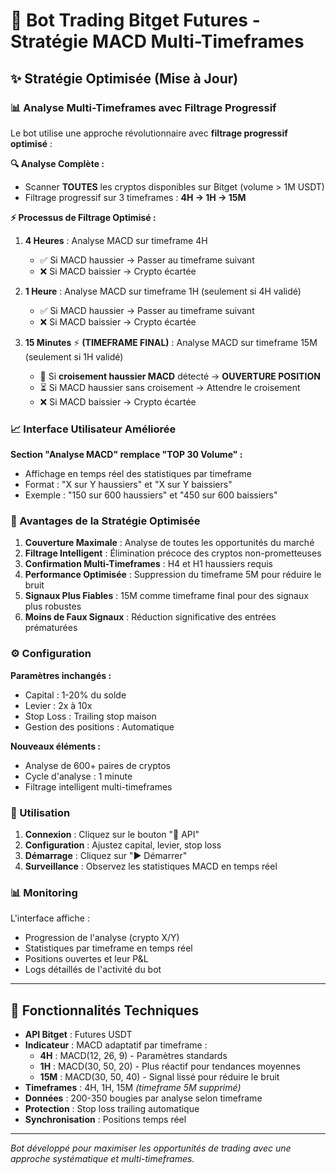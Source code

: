 # 🚀 Bot Trading Bitget Futures - Stratégie MACD Multi-Timeframes

## ✨ Stratégie Optimisée (Mise à Jour)

### 📊 Analyse Multi-Timeframes avec Filtrage Progressif

Le bot utilise une approche révolutionnaire avec **filtrage progressif optimisé** :

**🔍 Analyse Complète :**
- Scanner **TOUTES** les cryptos disponibles sur Bitget (volume > 1M USDT)
- Filtrage progressif sur 3 timeframes : **4H → 1H → 15M**

**⚡ Processus de Filtrage Optimisé :**

1. **4 Heures** : Analyse MACD sur timeframe 4H
   - ✅ Si MACD haussier → Passer au timeframe suivant
   - ❌ Si MACD baissier → Crypto écartée

2. **1 Heure** : Analyse MACD sur timeframe 1H (seulement si 4H validé)
   - ✅ Si MACD haussier → Passer au timeframe suivant
   - ❌ Si MACD baissier → Crypto écartée

3. **15 Minutes** ⚡ **(TIMEFRAME FINAL)** : Analyse MACD sur timeframe 15M (seulement si 1H validé)
   - 🎯 Si **croisement haussier MACD** détecté → **OUVERTURE POSITION**
   - ⏳ Si MACD haussier sans croisement → Attendre le croisement
   - ❌ Si MACD baissier → Crypto écartée

### 📈 Interface Utilisateur Améliorée

**Section "Analyse MACD" remplace "TOP 30 Volume" :**
- Affichage en temps réel des statistiques par timeframe
- Format : "X sur Y haussiers" et "X sur Y baissiers"
- Exemple : "150 sur 600 haussiers" et "450 sur 600 baissiers"

### 🎯 Avantages de la Stratégie Optimisée

1. **Couverture Maximale** : Analyse de toutes les opportunités du marché
2. **Filtrage Intelligent** : Élimination précoce des cryptos non-prometteuses  
3. **Confirmation Multi-Timeframes** : H4 et H1 haussiers requis
4. **Performance Optimisée** : Suppression du timeframe 5M pour réduire le bruit
5. **Signaux Plus Fiables** : 15M comme timeframe final pour des signaux plus robustes
6. **Moins de Faux Signaux** : Réduction significative des entrées prématurées

### ⚙️ Configuration

**Paramètres inchangés :**
- Capital : 1-20% du solde
- Levier : 2x à 10x
- Stop Loss : Trailing stop maison
- Gestion des positions : Automatique

**Nouveaux éléments :**
- Analyse de 600+ paires de cryptos
- Cycle d'analyse : 1 minute
- Filtrage intelligent multi-timeframes

### 🚀 Utilisation

1. **Connexion** : Cliquez sur le bouton "🔗 API"
2. **Configuration** : Ajustez capital, levier, stop loss
3. **Démarrage** : Cliquez sur "▶️ Démarrer"
4. **Surveillance** : Observez les statistiques MACD en temps réel

### 📊 Monitoring

L'interface affiche :
- Progression de l'analyse (crypto X/Y)
- Statistiques par timeframe en temps réel
- Positions ouvertes et leur P&L
- Logs détaillés de l'activité du bot

---

## 🔧 Fonctionnalités Techniques

- **API Bitget** : Futures USDT
- **Indicateur** : MACD adaptatif par timeframe :
  - **4H** : MACD(12, 26, 9) - Paramètres standards
  - **1H** : MACD(30, 50, 20) - Plus réactif pour tendances moyennes
  - **15M** : MACD(30, 50, 40) - Signal lissé pour réduire le bruit
- **Timeframes** : 4H, 1H, 15M *(timeframe 5M supprimé)*
- **Données** : 200-350 bougies par analyse selon timeframe
- **Protection** : Stop loss trailing automatique
- **Synchronisation** : Positions temps réel

---

*Bot développé pour maximiser les opportunités de trading avec une approche systématique et multi-timeframes.*